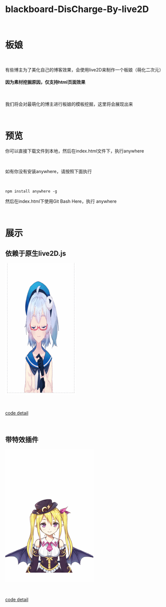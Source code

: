 # blackboard-DisCharge-By-live2D

<br>

# 板娘

<br>

有些博主为了美化自己的博客效果，会使用live2D来制作一个板娘（萌化二次元）

#### 因为素材挖掘原因，仅支持html页面效果

<br>

我们将会对最萌化的博主进行板娘的模板挖掘，这里将会展现出来

<br>

# 预览


你可以直接下载文件到本地，然后在index.html文件下，执行anywhere

<br>

如有你没有安装anywhere，请按照下面执行

<br>


```
npm install anywhere -g
```

然后在index.html下使用Git Bash Here，执行 anywhere

<br>

# 展示

## 依赖于原生live2D.js

![image](https://github.com/meng-coke/blackboard-DisCharge-By-live2D/blob/master/simple/images/piuSin.gif)

<br>

[code detail](https://github.com/meng-coke/blackboard-DisCharge-By-live2D/tree/master/simple/conciseStyle)

<br>

## 带特效插件

![image](https://github.com/meng-coke/blackboard-DisCharge-By-live2D/blob/master/snipe/images/GIF3.gif)

<br>

[code detail](https://github.com/meng-coke/blackboard-DisCharge-By-live2D/tree/master/snipe/specialEffects)

